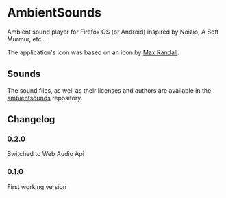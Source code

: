 # AmbientSounds

Ambient sound player for Firefox OS (or Android) inspired by Noizio, A
Soft Murmur, etc...

The application's icon was based on an icon by
[Max Randall](http://www.maxrandall.com/).

## Sounds

The sound files, as well as their licenses and authors are available in
the [ambientsounds](https://github.com/Muges/ambientsounds) repository.

## Changelog

### 0.2.0

Switched to Web Audio Api

### 0.1.0

First working version
